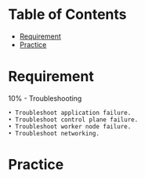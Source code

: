 Table of Contents
=================

   * [Requirement](#requirement)
   * [Practice](#practice)

# Requirement

10% - Troubleshooting
```
• Troubleshoot application failure.
• Troubleshoot control plane failure.
• Troubleshoot worker node failure.
• Troubleshoot networking.
```

# Practice
